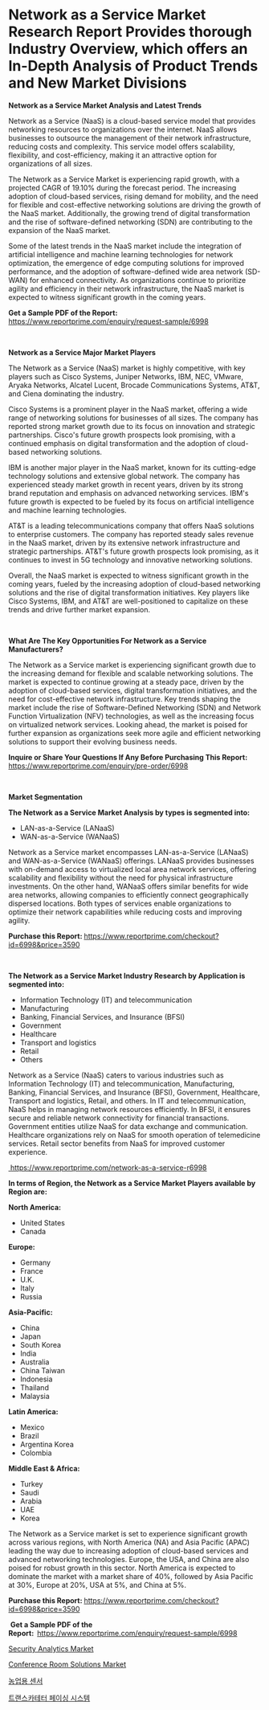 <p><h1>Network as a Service Market Research Report Provides thorough Industry Overview, which offers an In-Depth Analysis of Product Trends and New Market Divisions</h1></p><p><strong>Network as a Service Market Analysis and Latest Trends</strong></p>
<p><p>Network as a Service (NaaS) is a cloud-based service model that provides networking resources to organizations over the internet. NaaS allows businesses to outsource the management of their network infrastructure, reducing costs and complexity. This service model offers scalability, flexibility, and cost-efficiency, making it an attractive option for organizations of all sizes.</p><p>The Network as a Service Market is experiencing rapid growth, with a projected CAGR of 19.10% during the forecast period. The increasing adoption of cloud-based services, rising demand for mobility, and the need for flexible and cost-effective networking solutions are driving the growth of the NaaS market. Additionally, the growing trend of digital transformation and the rise of software-defined networking (SDN) are contributing to the expansion of the NaaS market.</p><p>Some of the latest trends in the NaaS market include the integration of artificial intelligence and machine learning technologies for network optimization, the emergence of edge computing solutions for improved performance, and the adoption of software-defined wide area network (SD-WAN) for enhanced connectivity. As organizations continue to prioritize agility and efficiency in their network infrastructure, the NaaS market is expected to witness significant growth in the coming years.</p></p>
<p><strong>Get a Sample PDF of the Report:&nbsp;</strong> <a href="https://www.reportprime.com/enquiry/request-sample/6998">https://www.reportprime.com/enquiry/request-sample/6998</a></p>
<p>&nbsp;</p>
<p><strong>Network as a Service Major Market Players</strong></p>
<p><p>The Network as a Service (NaaS) market is highly competitive, with key players such as Cisco Systems, Juniper Networks, IBM, NEC, VMware, Aryaka Networks, Alcatel Lucent, Brocade Communications Systems, AT&T, and Ciena dominating the industry. </p><p>Cisco Systems is a prominent player in the NaaS market, offering a wide range of networking solutions for businesses of all sizes. The company has reported strong market growth due to its focus on innovation and strategic partnerships. Cisco's future growth prospects look promising, with a continued emphasis on digital transformation and the adoption of cloud-based networking solutions.</p><p>IBM is another major player in the NaaS market, known for its cutting-edge technology solutions and extensive global network. The company has experienced steady market growth in recent years, driven by its strong brand reputation and emphasis on advanced networking services. IBM's future growth is expected to be fueled by its focus on artificial intelligence and machine learning technologies.</p><p>AT&T is a leading telecommunications company that offers NaaS solutions to enterprise customers. The company has reported steady sales revenue in the NaaS market, driven by its extensive network infrastructure and strategic partnerships. AT&T's future growth prospects look promising, as it continues to invest in 5G technology and innovative networking solutions.</p><p>Overall, the NaaS market is expected to witness significant growth in the coming years, fueled by the increasing adoption of cloud-based networking solutions and the rise of digital transformation initiatives. Key players like Cisco Systems, IBM, and AT&T are well-positioned to capitalize on these trends and drive further market expansion.</p></p>
<p>&nbsp;</p>
<p><strong>What Are The Key Opportunities For Network as a Service Manufacturers?</strong></p>
<p><p>The Network as a Service market is experiencing significant growth due to the increasing demand for flexible and scalable networking solutions. The market is expected to continue growing at a steady pace, driven by the adoption of cloud-based services, digital transformation initiatives, and the need for cost-effective network infrastructure. Key trends shaping the market include the rise of Software-Defined Networking (SDN) and Network Function Virtualization (NFV) technologies, as well as the increasing focus on virtualized network services. Looking ahead, the market is poised for further expansion as organizations seek more agile and efficient networking solutions to support their evolving business needs.</p></p>
<p><strong>Inquire or Share Your Questions If Any Before Purchasing This Report:</strong> <a href="https://www.reportprime.com/enquiry/pre-order/6998">https://www.reportprime.com/enquiry/pre-order/6998</a></p>
<p>&nbsp;</p>
<p><strong>Market Segmentation</strong></p>
<p><strong>The Network as a Service Market Analysis by types is segmented into:</strong></p>
<p><ul><li>LAN-as-a-Service (LANaaS)</li><li>WAN-as-a-Service (WANaaS)</li></ul></p>
<p><p>Network as a Service market encompasses LAN-as-a-Service (LANaaS) and WAN-as-a-Service (WANaaS) offerings. LANaaS provides businesses with on-demand access to virtualized local area network services, offering scalability and flexibility without the need for physical infrastructure investments. On the other hand, WANaaS offers similar benefits for wide area networks, allowing companies to efficiently connect geographically dispersed locations. Both types of services enable organizations to optimize their network capabilities while reducing costs and improving agility.</p></p>
<p><strong>Purchase this Report:&nbsp;</strong><a href="https://www.reportprime.com/checkout?id=6998&price=3590">https://www.reportprime.com/checkout?id=6998&price=3590</a></p>
<p>&nbsp;</p>
<p><strong>The Network as a Service Market Industry Research by Application is segmented into:</strong></p>
<p><ul><li>Information Technology (IT) and telecommunication</li><li>Manufacturing</li><li>Banking, Financial Services, and Insurance (BFSI)</li><li>Government</li><li>Healthcare</li><li>Transport and logistics</li><li>Retail</li><li>Others</li></ul></p>
<p><p>Network as a Service (NaaS) caters to various industries such as Information Technology (IT) and telecommunication, Manufacturing, Banking, Financial Services, and Insurance (BFSI), Government, Healthcare, Transport and logistics, Retail, and others. In IT and telecommunication, NaaS helps in managing network resources efficiently. In BFSI, it ensures secure and reliable network connectivity for financial transactions. Government entities utilize NaaS for data exchange and communication. Healthcare organizations rely on NaaS for smooth operation of telemedicine services. Retail sector benefits from NaaS for improved customer experience.</p></p>
<p><a href="https://www.reportprime.com/network-as-a-service-r6998">&nbsp;https://www.reportprime.com/network-as-a-service-r6998</a></p>
<p><strong>In terms of Region, the Network as a Service Market Players available by Region are:</strong></p>
<p>
    <p> <strong> North America: </strong>
        <ul>
            <li>United States</li>
            <li>Canada</li>
        </ul>
        </p> 
    <p> <strong> Europe: </strong>
        <ul>
            <li>Germany</li>
            <li>France</li>
            <li>U.K.</li>
            <li>Italy</li>
            <li>Russia</li>
        </ul>
        </p> 
    <p> <strong> Asia-Pacific: </strong>
        <ul>
            <li>China</li>
            <li>Japan</li>
            <li>South Korea</li>
            <li>India</li>
            <li>Australia</li>
            <li>China Taiwan</li>
            <li>Indonesia</li>
            <li>Thailand</li>
            <li>Malaysia</li>
        </ul>
        </p> 
    <p> <strong> Latin America: </strong>
        <ul>
            <li>Mexico</li>
            <li>Brazil</li>
            <li>Argentina Korea</li>
            <li>Colombia</li>
        </ul>
        </p> 
    <p> <strong> Middle East & Africa: </strong>
        <ul>
            <li>Turkey</li>
            <li>Saudi</li>
            <li>Arabia</li>
            <li>UAE</li>
            <li>Korea</li>
        </ul>
    </p>
    </p>
<p><p>The Network as a Service market is set to experience significant growth across various regions, with North America (NA) and Asia Pacific (APAC) leading the way due to increasing adoption of cloud-based services and advanced networking technologies. Europe, the USA, and China are also poised for robust growth in this sector. North America is expected to dominate the market with a market share of 40%, followed by Asia Pacific at 30%, Europe at 20%, USA at 5%, and China at 5%.</p></p>
<p><strong>Purchase this Report: </strong><a href="https://www.reportprime.com/checkout?id=6998&price=3590">https://www.reportprime.com/checkout?id=6998&price=3590</a></p>
<p>&nbsp;<strong>Get a Sample PDF of the Report:&nbsp;&nbsp;</strong><a href="https://www.reportprime.com/enquiry/request-sample/6998">https://www.reportprime.com/enquiry/request-sample/6998</a></p>
<p><strong></strong></p>
<p><p><a href="https://github.com/redneck06/Market-Research-Report-List-2/blob/main/security-analytics-market.md">Security Analytics Market</a></p><p><a href="https://github.com/nicoletavirag/Market-Research-Report-List-2/blob/main/conference-room-solutions-market.md">Conference Room Solutions Market</a></p><p><a href="https://github.com/Madalyell456456/Market-Research-Report-List-1/blob/main/488166418567.md">농업용 센서</a></p><p><a href="https://github.com/LanceOlsotn8978/Market-Research-Report-List-1/blob/main/984429018568.md">트랜스카테터 페이싱 시스템</a></p></p>